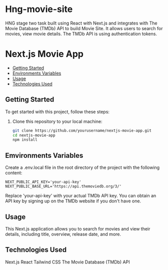 # Hng-movie-site
HNG stage two task built using React with Next.js and integrates with The Movie Database (TMDb) API to build Movie Site. It allows users to search for movies, view movie details. The TMDb API is using authentication tokens.

# Next.js Movie App

- [Getting Started](#getting-started)
- [Environments Variables](#environment-variables)
- [Usage](#usage)
- [Technologies Used](#technologies-used)

## Getting Started

To get started with this project, follow these steps:

1. Clone this repository to your local machine:

   ```bash
   git clone https://github.com/yourusername/nextjs-movie-app.git
   cd nextjs-movie-app
   npm install

## Emvironments Variables
Create a .env.local file in the root directory of the project with the following content:

    NEXT_PUBLIC_API_KEY='your-api-key'
    NEXT_PUBLIC_BASE_URL='https://api.themoviedb.org/3/'

Replace 'your-api-key' with your actual TMDb API key. You can obtain an API key by signing up on the TMDb website if you don't have one.

## Usage
This Next.js application allows you to search for movies and view their details, including title, overview, release date, and more.

## Technologies Used
Next.js
React
Tailwind CSS
The Movie Database (TMDb) API